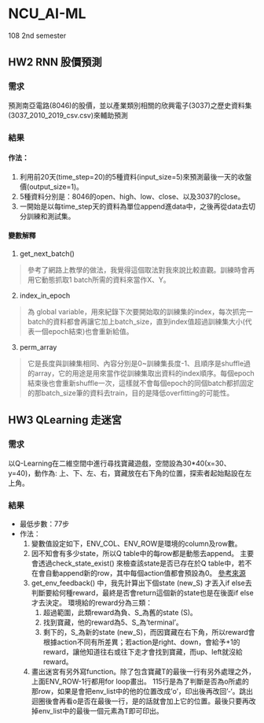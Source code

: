 # NCU_AI-ML
108 2nd semester

## HW2 RNN 股價預測
### 需求
預測南亞電路(8046)的股價，並以產業類別相關的欣興電子(3037)之歷史資料集(3037_2010_2019_csv.csv)來輔助預測

### 結果
#### 作法：
1. 利用前20天(time_step=20)的5種資料(input_size=5)來預測最後一天的收盤價(output_size=1)。
2. 5種資料分別是：8046的open、high、low、close、以及3037的close。
3. 一開始是以每time_step天的資料為單位append進data中，之後再從data去切分訓練和測試集。
#### 變數解釋
1. get_next_batch()
> 參考了網路上教學的做法，我覺得這個取法對我來說比較直觀。訓練時會再用它動態抓取1 batch所需的資料來當作X、Y。
2. index_in_epoch
> 為 global variable，用來紀錄下次要開始取的訓練集的index，每次抓完一batch的資料都會再讓它加上batch_size，直到index值超過訓練集大小(代表一個epoch結束)也會重新給值。
3. perm_array
> 它是長度與訓練集相同、內容分別是0~訓練集長度-1、且順序是shuffle過的array，它的用途是用來當作從訓練集取出資料的index順序。每個epoch結束後也會重新shuffle一次，這樣就不會每個epoch的同個batch都抓固定的那batch_size筆的資料去train，目的是降低overfitting的可能性。

## HW3 QLearning 走迷宮
### 需求
以Q-Learning在二維空間中進行尋找寶藏遊戲，空間設為30*40(x=30、y=40)，動作為: 上、下、左、右，寶藏放在右下角的位置，探索者起始點設在左上角。
### 結果
- 最低步數：77步
- 作法：
  1. 變數值設定如下，ENV_COL、ENV_ROW是環境的column及row數。
  2. 因不知會有多少state，所以Q table中的每row都是動態去append。
     主要會透過check_state_exist() 來檢查該state是否已存在於Q table中，若不在會自動append新的row，其中每個action值都會預設為0。
     [參考來源](https://morvanzhou.github.io/tutorials/machine-learning/reinforcement-learning/2-2-tabular-q1/)
  3. get_env_feedback() 中，我先計算出下個state (new_S) 才丟入if else去判斷要給何種reward，最終是否會return這個新的state也是在後面if else才去決定。
     環境給的reward分為三類：
     1. 超過範圍，此類reward為負、S_為舊的state (S)。
     2. 找到寶藏，他的reward為5、S_為’terminal’。
     3. 剩下的，S_為新的state (new_S)，而因寶藏在右下角，所以reward會根據action不同有所差異；若action是right、down，會給予+1的reward，讓他知道往右或往下走才會找到寶藏，而up、left就沒給reward。
  4. 畫出迷宮有另外寫function。除了包含寶藏T的最後一行有另外處理之外，上面ENV_ROW-1行都用for loop畫出。
     115行是為了判斷是否為o所處的那row，如果是會把env_list中的他的位置改成’o’，印出後再改回’-‘。跳出迴圈後會再看o是否在最後一行，是的話就會加上它的位置。最後只要再改掉env_list中的最後一個元素為T即可印出。
